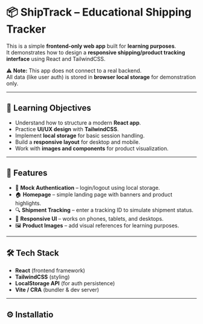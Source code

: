 # 📦 ShipTrack – Educational Shipping Tracker

This is a simple **frontend-only web app** built for **learning purposes**.  
It demonstrates how to design a **responsive shipping/product tracking interface** using React and TailwindCSS.  

⚠️ **Note:** This app does not connect to a real backend.  
All data (like user auth) is stored in **browser local storage** for demonstration only.

---

## 🎯 Learning Objectives
- Understand how to structure a modern **React app**.
- Practice **UI/UX design** with **TailwindCSS**.
- Implement **local storage** for basic session handling.
- Build a **responsive layout** for desktop and mobile.
- Work with **images and components** for product visualization.

---

## 🚀 Features
- 🔐 **Mock Authentication** – login/logout using local storage.  
- 🏠 **Homepage** – simple landing page with banners and product highlights.  
- 🔍 **Shipment Tracking** – enter a tracking ID to simulate shipment status.  
- 📱 **Responsive UI** – works on phones, tablets, and desktops.  
- 🖼 **Product Images** – add visual references for learning purposes.  

---

## 🛠 Tech Stack
- **React** (frontend framework)  
- **TailwindCSS** (styling)  
- **LocalStorage API** (for auth persistence)  
- **Vite / CRA** (bundler & dev server)  

---

## ⚙️ Installatio
